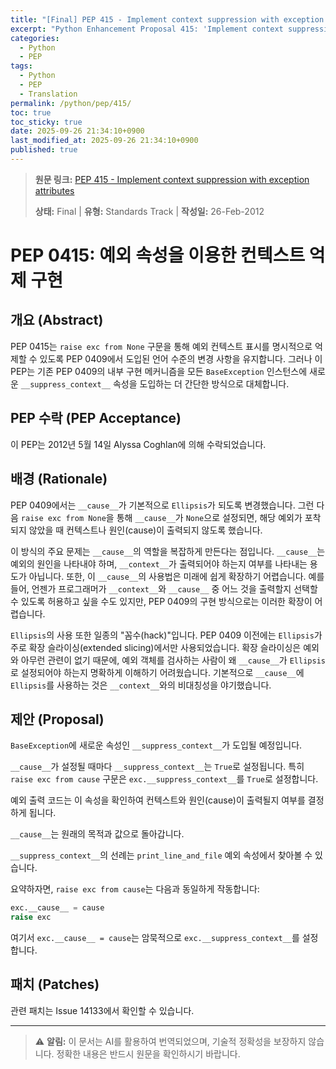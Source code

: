 ```yaml
---
title: "[Final] PEP 415 - Implement context suppression with exception attributes"
excerpt: "Python Enhancement Proposal 415: 'Implement context suppression with exception attributes'에 대한 한국어 번역입니다."
categories:
  - Python
  - PEP
tags:
  - Python
  - PEP
  - Translation
permalink: /python/pep/415/
toc: true
toc_sticky: true
date: 2025-09-26 21:34:10+0900
last_modified_at: 2025-09-26 21:34:10+0900
published: true
---
```

> **원문 링크:** [PEP 415 - Implement context suppression with exception attributes](https://peps.python.org/pep-0415/)
>
> **상태:** Final | **유형:** Standards Track | **작성일:** 26-Feb-2012


# PEP 0415: 예외 속성을 이용한 컨텍스트 억제 구현

## 개요 (Abstract)

PEP 0415는 `raise exc from None` 구문을 통해 예외 컨텍스트 표시를 명시적으로 억제할 수 있도록 PEP 0409에서 도입된 언어 수준의 변경 사항을 유지합니다. 그러나 이 PEP는 기존 PEP 0409의 내부 구현 메커니즘을 모든 `BaseException` 인스턴스에 새로운 `__suppress_context__` 속성을 도입하는 더 간단한 방식으로 대체합니다.

## PEP 수락 (PEP Acceptance)

이 PEP는 2012년 5월 14일 Alyssa Coghlan에 의해 수락되었습니다.

## 배경 (Rationale)

PEP 0409에서는 `__cause__`가 기본적으로 `Ellipsis`가 되도록 변경했습니다. 그런 다음 `raise exc from None`을 통해 `__cause__`가 `None`으로 설정되면, 해당 예외가 포착되지 않았을 때 컨텍스트나 원인(cause)이 출력되지 않도록 했습니다.

이 방식의 주요 문제는 `__cause__`의 역할을 복잡하게 만든다는 점입니다. `__cause__`는 예외의 원인을 나타내야 하며, `__context__`가 출력되어야 하는지 여부를 나타내는 용도가 아닙니다. 또한, 이 `__cause__`의 사용법은 미래에 쉽게 확장하기 어렵습니다. 예를 들어, 언젠가 프로그래머가 `__context__`와 `__cause__` 중 어느 것을 출력할지 선택할 수 있도록 허용하고 싶을 수도 있지만, PEP 0409의 구현 방식으로는 이러한 확장이 어렵습니다.

`Ellipsis`의 사용 또한 일종의 "꼼수(hack)"입니다. PEP 0409 이전에는 `Ellipsis`가 주로 확장 슬라이싱(extended slicing)에서만 사용되었습니다. 확장 슬라이싱은 예외와 아무런 관련이 없기 때문에, 예외 객체를 검사하는 사람이 왜 `__cause__`가 `Ellipsis`로 설정되어야 하는지 명확하게 이해하기 어려웠습니다. 기본적으로 `__cause__`에 `Ellipsis`를 사용하는 것은 `__context__`와의 비대칭성을 야기했습니다.

## 제안 (Proposal)

`BaseException`에 새로운 속성인 `__suppress_context__`가 도입될 예정입니다.

`__cause__`가 설정될 때마다 `__suppress_context__`는 `True`로 설정됩니다. 특히 `raise exc from cause` 구문은 `exc.__suppress_context__`를 `True`로 설정합니다.

예외 출력 코드는 이 속성을 확인하여 컨텍스트와 원인(cause)이 출력될지 여부를 결정하게 됩니다.

`__cause__`는 원래의 목적과 값으로 돌아갑니다.

`__suppress_context__`의 선례는 `print_line_and_file` 예외 속성에서 찾아볼 수 있습니다.

요약하자면, `raise exc from cause`는 다음과 동일하게 작동합니다:

```python
exc.__cause__ = cause
raise exc
```

여기서 `exc.__cause__ = cause`는 암묵적으로 `exc.__suppress_context__`를 설정합니다.

## 패치 (Patches)

관련 패치는 Issue 14133에서 확인할 수 있습니다.

---

> ⚠️ **알림:** 이 문서는 AI를 활용하여 번역되었으며, 기술적 정확성을 보장하지 않습니다. 정확한 내용은 반드시 원문을 확인하시기 바랍니다.